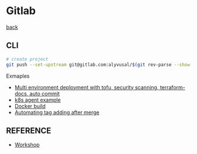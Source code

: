 # Gitlab

[back](../README.md)

## CLI

```bash
# create project
git push --set-upstream git@gitlab.com:alyvusal/$(git rev-parse --show-toplevel | xargs basename).git $(git rev-parse --abbrev-ref HEAD)
```

Exmaples

- [Multi environment deployment with tofu, security scanning, terraform-docs, auto commit](./examples/multi-env-deployment-with-tofu/)
- [k8s agent example](./examples/k8s-agent/)
- [Docker build](./examples/docker-build.yml)
- [Automating tag adding after merge](./examples/autodate-tag.gitlab-ci.yml)

## REFERENCE

- [Workshop](https://gitlab-for-eks.awsworkshop.io/)
